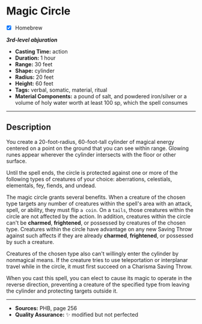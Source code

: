# Magic Circle
- [x] Homebrew

***3rd-level abjuration***
- **Casting Time:** action
- **Duration:** 1 hour
- **Range:** 30 feet
- **Shape:** cylinder
- **Radius:** 20 feet
- **Height:** 60 feet
- **Tags:** verbal, somatic, material, ritual
- **Material Components:** a pound of salt, and powdered iron/silver or a volume of holy water worth at least 100 sp, which the spell consumes

---

## Description
You create a 20-foot-radius, 60-foot-tall cylinder of magical energy centered on a point on the ground that you can see within range.
Glowing runes appear wherever the cylinder intersects with the floor or other surface.

Until the spell ends, the circle is protected against one or more of the following types of creatures of your choice: aberrations, celestials, elementals, fey, fiends, and undead.

The magic circle grants several benefits.
When a creature of the chosen type targets any number of creatures within the spell's area with an attack, spell, or ability, they must flip `a coin`.
On a `tails`, those creatures within the circle are not affected by the action.
In addition, creatures within the circle can't be **charmed**, **frightened**, or possessed by creatures of the chosen type.
Creatures within the circle have advantage on any new Saving Throw against such affects if they are already **charmed**, **frightened**, or possessed by such a creature.

Creatures of the chosen type also can't willingly enter the cylinder by nonmagical means.
If the creature tries to use teleportation or interplanar travel while in the circle, it must first succeed on a Charisma Saving Throw.

When you cast this spell, you can elect to cause its magic to operate in the reverse direction, preventing a creature of the specified type from leaving the cylinder and protecting targets outside it.

---

- **Sources:** PHB, page 256
- **Quality Assurance:** :sparkles: modified but not perfected
